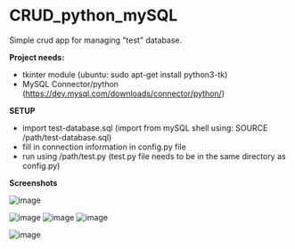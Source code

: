# CRUD_python_mySQL
Simple crud app for managing "test" database.

**Project needs:**
- tkinter module (ubuntu: sudo apt-get install python3-tk)
- MySQL Connector/python (https://dev.mysql.com/downloads/connector/python/) 

**SETUP**
- import test-database.sql (import from mySQL shell using: SOURCE /path/test-database.sql)
- fill in connection information in config.py file
- run using /path/test.py (test.py file needs to be in the same directory as config.py)

**Screenshots**


![image](https://user-images.githubusercontent.com/70597344/116439455-dab35280-a84f-11eb-93ea-89715d4118ed.png)

![image](https://user-images.githubusercontent.com/70597344/116439548-f7e82100-a84f-11eb-8643-c95a661f065d.png)
![image](https://user-images.githubusercontent.com/70597344/116439874-50b7b980-a850-11eb-8c1c-7b024f078027.png)
![image](https://user-images.githubusercontent.com/70597344/116439682-19e1a380-a850-11eb-9702-6db22d5b01d0.png)

![image](https://user-images.githubusercontent.com/70597344/116439747-2b2ab000-a850-11eb-891b-663269a8c231.png)

